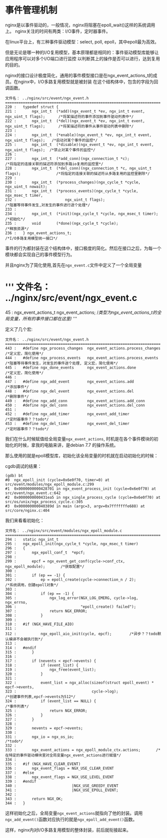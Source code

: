 事件管理机制
===========

nginx是以事件驱动的，一般情况，nginx将阻塞在epoll_wait()这样的系统调用上。
nginx关注的时间有两类：I/O事件，定时器事件。

在linux平台上，有三种事件驱动模型：select, poll, epoll，其中epoll最为高效。

但是无论是哪一种的I/O复用模型，基本原理都是相同的：事件驱动模型库能够让应用程序可以对多个I/O端口进行监控
以判断其上的操作是否可以进行，达到复用的目的。

nginx的接口设计极度简化，通用的事件模型接口是在ngx_event_actions_t的成员。在nginx中，I/O多路复用模型就是被封装
在这个结构体中，包含的字段为回调函数。

```
文件名： ../nginx/src/event/ngx_event.h 
======================================================================
220 :   typedef struct {
221 :       ngx_int_t  (*add)(ngx_event_t *ev, ngx_int_t event, ngx_uint_t flags);      /*将某描述符的事件添加到事件驱动列表中*/
222 :       ngx_int_t  (*del)(ngx_event_t *ev, ngx_int_t event, ngx_uint_t flags);      /*将某描述符的事件从事件驱动列表中删除*/
223 :   
224 :       ngx_int_t  (*enable)(ngx_event_t *ev, ngx_int_t event, ngx_uint_t flags);   /*启动对某个事件的监控*/
225 :       ngx_int_t  (*disable)(ngx_event_t *ev, ngx_int_t event, ngx_uint_t flags);  /*禁止对某个事件的监控*/
226 :   
227 :       ngx_int_t  (*add_conn)(ngx_connection_t *c);                                    /*将指定的连接关联的描述符添加到多路io复用的监控里*/
228 :       ngx_int_t  (*del_conn)(ngx_connection_t *c, ngx_uint_t flags);                /*将指定的连接关联的描述符从多路复用的监控里删除*/
229 :   
230 :       ngx_int_t  (*process_changes)(ngx_cycle_t *cycle, ngx_uint_t nowait);
231 :       ngx_int_t  (*process_events)(ngx_cycle_t *cycle, ngx_msec_t timer,
232 :                      ngx_uint_t flags);                                                   /*阻塞等待事件发生,对发生的事件进行逐个处理*/
233 :   
234 :       ngx_int_t  (*init)(ngx_cycle_t *cycle, ngx_msec_t timer);                       /*初始化*/
235 :       void       (*done)(ngx_cycle_t *cycle);                                            /*释放资源*/
236 :   } ngx_event_actions_t;                                                                 /*I/O多路复用模型统一接口*/
```

事件的行为都封装在这个结构体中，接口极度的简化。然后在接口之后，为每一个模块都会实现自己的事件模型行为。

并且nginx为了简化使用,首先在`ngx_event.c`文件中定义了一个全局变量

'''
文件名： ../nginx/src/event/ngx_event.c 
======================================================================
45 :   ngx_event_actions_t   ngx_event_actions;                    /*类型为ngx_event_actions_t的全局变量，所有的事件接口都在这里*/
'''

定义了几个宏:

```
文件名： ../nginx/src/event/ngx_event.h 
======================================================================
443 :   #define ngx_process_changes  ngx_event_actions.process_changes    /*定义宏，简化使用*/
444 :   #define ngx_process_events   ngx_event_actions.process_events     /*阻塞等待事件发生，对发生的事件逐个处理, 定义宏，简化使用*/
445 :   #define ngx_done_events      ngx_event_actions.done                 /*定义宏，简化使用*/
446 :   
447 :   #define ngx_add_event        ngx_event_actions.add                  /*添加事件*/
448 :   #define ngx_del_event        ngx_event_actions.del                  /*删除事件*/
449 :   #define ngx_add_conn         ngx_event_actions.add_conn
450 :   #define ngx_del_conn         ngx_event_actions.del_conn
451 :   
452 :   #define ngx_add_timer        ngx_event_add_timer                    /*定时器事件？？todo*/
453 :   #define ngx_del_timer        ngx_event_del_timer                    /*定时器事件？？todo*/
```

我们在什么时候赋值给全局变量`ngx_event_actions`, 时机是在各个事件模块的初始化的时候，拿我的电脑来讲，是debian 7.7 的操作系统。

那么使用的就是epoll模型库，初始化该全局变量的时机就在启动初始化的时候：

cgdb调试的结果：

```
(gdb) bt
#0  ngx_epoll_init (cycle=0x6e0f70, timer=0) at src/event/modules/ngx_epoll_module.c:299
#1  0x0000000000428701 in ngx_event_process_init (cycle=0x6e0f70) at src/event/ngx_event.c:642
#2  0x0000000000431ea5 in ngx_single_process_cycle (cycle=0x6e0f70) at src/os/unix/ngx_process_cycle.c:305
#3  0x000000000040389d in main (argc=3, argv=0x7fffffffe688) at src/core/nginx.c:404
```

我们来看看初始化：

```
文件名： ../nginx/src/event/modules/ngx_epoll_module.c 
======================================================================
294 :   static ngx_int_t
295 :   ngx_epoll_init(ngx_cycle_t *cycle, ngx_msec_t timer)
296 :   {
297 :       ngx_epoll_conf_t  *epcf;
298 :   
299 :       epcf = ngx_event_get_conf(cycle->conf_ctx, ngx_epoll_module);       /*获取配置*/
300 :   
301 :       if (ep == -1) {
302 :           ep = epoll_create(cycle->connection_n / 2);                       /*系统调用，创建epoll对象*/
303 :   
304 :           if (ep == -1) {
305 :               ngx_log_error(NGX_LOG_EMERG, cycle->log, ngx_errno,
306 :                             "epoll_create() failed");
307 :               return NGX_ERROR;
308 :           }
309 :   
310 :   #if (NGX_HAVE_FILE_AIO)
311 :   
312 :           ngx_epoll_aio_init(cycle, epcf);        /*异步？？todo默认编译不会被执行到*/
313 :   
314 :   #endif
315 :       }
316 :   
317 :       if (nevents < epcf->events) {
318 :           if (event_list) {
319 :               ngx_free(event_list);
320 :           }
321 :   
322 :           event_list = ngx_alloc(sizeof(struct epoll_event) * epcf->events,
323 :                                  cycle->log);                                         /*创建事件列表,epcf->events为512*/
324 :           if (event_list == NULL) {                                                  /*事件列表*/
325 :               return NGX_ERROR;
326 :           }
327 :       }
328 :   
329 :       nevents = epcf->events; 
330 :   
331 :       ngx_io = ngx_os_io;                                         /*todo*/
332 :   
333 :       ngx_event_actions = ngx_epoll_module_ctx.actions;       /*在特定的事件驱动模块里对全局变量ngx_event_actions进行赋值*/
334 :   
335 :   #if (NGX_HAVE_CLEAR_EVENT)
336 :       ngx_event_flags = NGX_USE_CLEAR_EVENT
337 :   #else
338 :       ngx_event_flags = NGX_USE_LEVEL_EVENT
339 :   #endif
340 :                         |NGX_USE_GREEDY_EVENT
341 :                         |NGX_USE_EPOLL_EVENT;
342 :   
343 :       return NGX_OK;
344 :   }
```

这样初始化之后，全局变量`ngx_event_actions`就指向了他的封装。调用`ngx_add_event()`函数对应执行的就是`ngx_epoll_add_event()`函数。

这样，nginx内对I/O多路复用模型的整体封装，前后就衔接起来。
